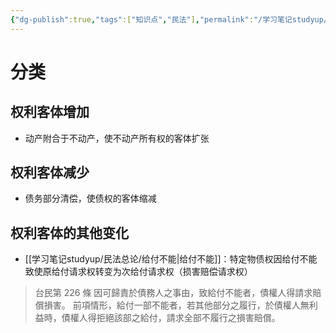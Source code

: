 ```yaml
---
{"dg-publish":true,"tags":["知识点","民法"],"permalink":"/学习笔记studyup/民法总论/权利客体变更/","dgPassFrontmatter":true,"created":"2024-07-14T09:57:14.106+08:00","updated":"2024-11-07T10:06:21.407+08:00"}
---
```


# 分类
## 权利客体增加
- 动产附合于不动产，使不动产所有权的客体扩张
## 权利客体减少
- 债务部分清偿，使债权的客体缩减
## 权利客体的其他变化
- [[学习笔记studyup/民法总论/给付不能\|给付不能]]：特定物债权因给付不能致使原给付请求权转变为次给付请求权（损害赔偿请求权）
>台民第 226 條
因可歸責於債務人之事由，致給付不能者，債權人得請求賠償損害。
前項情形，給付一部不能者，若其他部分之履行，於債權人無利益時，債權人得拒絕該部之給付，請求全部不履行之損害賠償。